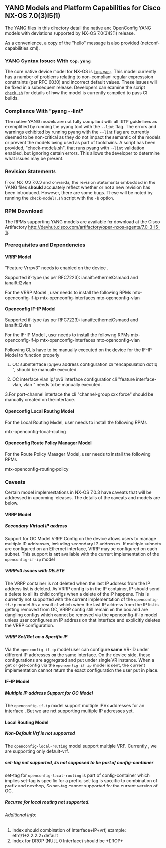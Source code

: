 ## YANG Models and Platform Capabilities for Cisco NX-OS 7.0(3)I5(1)

The YANG files in this directory detail the native and OpenConfig YANG models with deviations supported by NX-OS 7.0(3)I5(1) release.

As a convenience, a copy of the "hello" message is also provided (netconf-capabilities.xml).

### YANG Syntax Issues With ```top.yang```

The core native device model for NX-OS is [```top.yang```](top.yang). This model currently has a number of problems relating to non-compliant regular expresssion constraints (per RFC 6020) and incorrect default values. These issues will be fixed in a subsequent release.  Developers can examine the script [```check.sh```](../check.sh) for details of how the model is currently compiled to pass CI builds.


### Compliance With "pyang --lint"

The native YANG models are not fully compliant with all IETF guidelines as exemplified by running the pyang tool with the ```--lint``` flag. The errors and warnings exhibited by running pyang with the ```--lint``` flag are currently deemed to be non-critical as they do not impact the semantic of the models or prevent the models being used as part of toolchains. A script has been provided, "check-models.sh", that runs pyang with ```--lint``` validation enabled, but ignoring certain errors. This allows the developer to determine what issues may be present.


### Revision Statements

From NX-OS 7.0.3 and onwards, the revision statements embedded in the YANG files **should** accurately reflect whether or not a new revision has been introduced. However, there are some bugs. These will be noted by running the ```check-models.sh``` script with the ```-b``` option.


### RPM Download

The RPMs supporting YANG models are available for download at the Cisco Artifactory http://devhub.cisco.com/artifactory/open-nxos-agents/7.0-3-I5-1/.


### Prerequisites and Dependencies 

#### VRRP Model 

"Feature Vrrpv3" needs to enabled on the device . 


Supported if-type (as per RFC7223): ianaift:ethernetCsmacd and ianaift:l2vlan

For the VRRP Model , user needs to install the following RPMs 
mtx-openconfig-if-ip 
mtx-openconfig-interfaces 
mtx-openconfig-vlan

#### Openconfig IF-IP Model

Supported if-type (as per RFC7223): ianaift:ethernetCsmacd and ianaift:l2vlan

For the IF-IP Model , user needs to install the following RPMs 
mtx-openconfig-if-ip 
mtx-openconfig-interfaces 
mtx-openconfig-vlan

Following CLIs have to be manually executed on the device for the IF-IP Model to function properly

1. OC subinterface ip/ipv6 address configuration  cli "encapsulation dot1q <encap>", should be manually executed.

2. OC interface vlan ip/ipv6 interface configuration cli "feature interface-vlan,  vlan <xxx> " needs to be manually executed.

3.For port-channel interface the cli "channel-group xxx force" should be manually created on the interface. 


#### Openconfig Local Routing Model

For the Local Routing Model, user needs to install the following RPMs 

mtx-openconfig-local-routing


#### Openconfig Route Policy Manager Model

For the Route Policy Manager Model, user needs to install the following RPMs 

mtx-openconfig-routing-policy


### Caveats

Certain model implementations in NX-OS 7.0.3 have caveats that will be addressed in upcoming releases. The details of the caveats and models are below.


#### VRRP Model 


##### Secondary Virtual IP address 
Support for OC Model VRRP Config on the device allows users to manage multiple IP addresses, including secondary IP addresses. If multiple subnets are configured on an Ethernet interface, VRRP may be configured on each subnet. This support is **not** available with the current implementation of the ```openconfig-if-ip``` model.


##### VRRPv3 issues with DELETE
The VRRP container is not deleted when the last IP address from the IP address list is deleted. As VRRP config is in the IP container, IP should send a delete to all its child configs when a delete of the IP happens. This is currently not supported with the current implementation of the ```openconfig-if-ip``` model.As a result of which when the last IP address from the IP list is getting removed from OC, VRRP config still remain on the box and are dangling configs which cannot be removed via the openconfig-if-ip model unless user configures an IP address on that interface and explicitly deletes the VRRP configuration. 



##### VRRP Set/Get on a Specific IP
Via the ```openconfig-if-ip``` model user can configure **same** VR-ID under different IP addresses on the same interface. On the device side, these configurations are aggregated and put under single VR instance.
When a get or get-config via the ```openconfig-if-ip``` model is sent, the current implementation cannot return the exact configuration the user put in place.




#### IF-IP Model

##### Multiple IP address Support for OC Model 
The ```openconfig-if-ip``` model support multiple IPVx addresses for an interface . But we are not supporting multiple IP addresses yet.



#### Local Routing Model


##### Non-Default Vrf is not supported 
The ```openconfig-local-routing``` model support multiple VRF. Currently , we are supporting only default-vrf. 


#####  set-tag not supported, its not supposed to be part of config-container 
set-tag for ```openconfig-local-routing``` is part of config-container which implies set-tag is specific for a prefix. set-tag is specific to combination of prefix and nexthop, So set-tag cannot supported for the current version of OC.

##### Recurse for local routing not supported.

###### Additional Info: 
1. Index should combination of Interface+IP+vrf, example: eth1/1+2.2.2.2+default
2. Index for DROP (NULL 0 Interface) should be +DROP+
